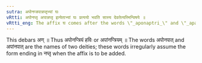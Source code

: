 ```yaml
---
sutra: अपोनप्त्रपान्नप्तृभ्यां घः
vRtti: अपोनप्तृ अपान्नप्तृ इत्येताभ्यां घः प्रत्ययो भवति सास्य देवतेत्यस्मिन्विषये ॥
vRtti_eng: The affix घ comes after the words \"_aponaptri_\" and \"_apannaptri_\", in the sense of \"that its deity\".
---
```

This debars अण् ॥ Thus अपोनप्त्रियं हविः or अपांनप्त्रियम् ॥ The words अपोनपात् and अपांनपात् are the names of two deities; these words irregularly assume the form ending in नप्तृ when the affix is to be added.
